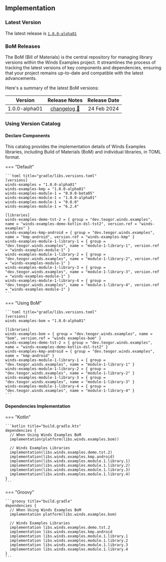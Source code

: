 [//]: # (This file was automatically generated - do not edit)

## Implementation

### Latest Version

The latest release is [`1.0.0-alpha01`](../releases.md)

### BoM Releases

The BoM (Bill of Materials) is the central repository for managing library versions within the
Winds Examples project. It streamlines the process of tracking the latest versions of key components and
dependencies, ensuring that your project remains up-to-date and compatible with the latest
advancements.

Here's a summary of the latest BoM versions:

|    Version    |               Release Notes                | Release Date |
|:-------------:|:------------------------------------------:|:------------:|
| 1.0.0-alpha01 | [changelog 🔗](changelog/1.0.0-alpha01.md) | 24 Feb 2024 |

### Using Version Catalog

#### Declare Components

This catalog provides the implementation details of Winds Examples libraries, including Build of
Materials (BoM) and individual libraries, in TOML format.

=== "Default"

    ```toml title="gradle/libs.versions.toml"
    [versions]
    winds-examples = "1.0.0-alpha01"
    winds-examples-kmp = "1.0.0-alpha01"
    winds-examples-module-1 = "0.0.0-beta05"
    winds-examples-module-1 = "1.0.0-alpha01"
    winds-examples-module-1 = "0.0.0"
    winds-examples-module-1 = "6.2.4"

    [libraries]
    winds-examples-demo-tst-2 = { group = "dev.teogor.winds.examples", name = "winds-examples-demo-kotlin-dsl-tst2", version.ref = "winds-examples" }
    winds-examples-kmp-android = { group = "dev.teogor.winds.examples", name = "kmp-android", version.ref = "winds-examples-kmp" }
    winds-examples-module-1-library-1 = { group = "dev.teogor.winds.examples", name = "module-1-library-1", version.ref = "winds-examples-module-1" }
    winds-examples-module-1-library-2 = { group = "dev.teogor.winds.examples", name = "module-1-library-2", version.ref = "winds-examples-module-1" }
    winds-examples-module-1-library-3 = { group = "dev.teogor.winds.examples", name = "module-1-library-3", version.ref = "winds-examples-module-1" }
    winds-examples-module-1-library-4 = { group = "dev.teogor.winds.examples", name = "module-1-library-4", version.ref = "winds-examples-module-1" }
    ```

=== "Using BoM"

    ```toml title="gradle/libs.versions.toml"
    [versions]
    winds examples-bom = "1.0.0-alpha01"

    [libraries]
    winds-examples-bom = { group = "dev.teogor.winds.examples", name = "bom", version.ref = "winds examples-bom" }
    winds-examples-demo-tst-2 = { group = "dev.teogor.winds.examples", name = "winds-examples-demo-kotlin-dsl-tst2" }
    winds-examples-kmp-android = { group = "dev.teogor.winds.examples", name = "kmp-android" }
    winds-examples-module-1-library-1 = { group = "dev.teogor.winds.examples", name = "module-1-library-1" }
    winds-examples-module-1-library-2 = { group = "dev.teogor.winds.examples", name = "module-1-library-2" }
    winds-examples-module-1-library-3 = { group = "dev.teogor.winds.examples", name = "module-1-library-3" }
    winds-examples-module-1-library-4 = { group = "dev.teogor.winds.examples", name = "module-1-library-4" }
    ```

#### Dependencies Implementation

=== "Kotlin"

    ```kotlin title="build.gradle.kts"
    dependencies {
      // When Using Winds Examples BoM
      implementation(platform(libs.winds.examples.bom))

      // Winds Examples Libraries
      implementation(libs.winds.examples.demo.tst.2)
      implementation(libs.winds.examples.kmp.android)
      implementation(libs.winds.examples.module.1.library.1)
      implementation(libs.winds.examples.module.1.library.2)
      implementation(libs.winds.examples.module.1.library.3)
      implementation(libs.winds.examples.module.1.library.4)
    }
    ```

=== "Groovy"

    ```groovy title="build.gradle"
    dependencies {
      // When Using Winds Examples BoM
      implementation platform(libs.winds.examples.bom)

      // Winds Examples Libraries
      implementation libs.winds.examples.demo.tst.2
      implementation libs.winds.examples.kmp.android
      implementation libs.winds.examples.module.1.library.1
      implementation libs.winds.examples.module.1.library.2
      implementation libs.winds.examples.module.1.library.3
      implementation libs.winds.examples.module.1.library.4
    }
    ```
